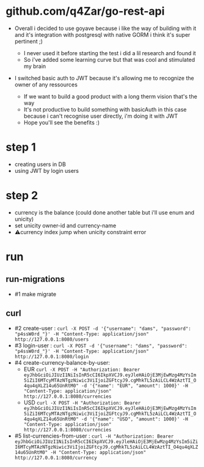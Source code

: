 # github.com/q4Zar/go-rest-api

- Overall i decided to use goyave because i like the way of building with it and it's integration with postgresql with native GORM i think it's super pertinent ;)
    - I never used it before starting the test i did a lil research and found it
    - So i've added some learning curve but that was cool and stimulated my brain

- I switched basic auth to JWT because it's allowing me to recognize the owner of any ressources
    - If we want to build a good product with a long therm vision that's the way
    - It's not productive to build something with basicAuth in this case because i can't recognise user directly, i'm doing it with JWT
    - Hope you'll see the benefits :)

# step 1 

- creating users in DB
- using JWT by login users

# step 2
- currency is the balance (could done another table but i'll use enum and unicity)
- set unicity owner-id and currency-name 
- ⚠️currency index jump when unicity constraint error


# run

## run-migrations
- #1 make migrate

## curl
- #2 create-user : `curl -X POST -d '{"username": "dams", "password": "p4ssW0rd_"}' -H "Content-Type: application/json" http://127.0.0.1:8080/users`
- #3 login-user : `curl -X POST -d '{"username": "dams", "password": "p4ssW0rd_"}' -H "Content-Type: application/json" http://127.0.0.1:8080/login`
- #4 create-currency-balance-by-user: 
    - EUR `curl -X POST -H "Authorization: Bearer eyJhbGciOiJIUzI1NiIsInR5cCI6IkpXVCJ9.eyJleHAiOjE3MjEwMzg4MzYsIm5iZiI6MTcyMTAzNTgzNiwic3ViIjoiZGFtcyJ9.cgMhkTL5zAiLCL4WzAztTI_O4qu4qXLZ14u65UnRtM0" -d '{"name": "EUR", "amount": 1000}' -H "Content-Type: application/json" http://127.0.0.1:8080/currencies`
    - USD `curl -X POST -H "Authorization: Bearer eyJhbGciOiJIUzI1NiIsInR5cCI6IkpXVCJ9.eyJleHAiOjE3MjEwMzg4MzYsIm5iZiI6MTcyMTAzNTgzNiwic3ViIjoiZGFtcyJ9.cgMhkTL5zAiLCL4WzAztTI_O4qu4qXLZ14u65UnRtM0" -d '{"name": "USD", "amount": 1000}' -H "Content-Type: application/json" http://127.0.0.1:8080/currencies`
- #5 list-currencies-from-user : `curl -H "Authorization: Bearer eyJhbGciOiJIUzI1NiIsInR5cCI6IkpXVCJ9.eyJleHAiOjE3MjEwMzg4MzYsIm5iZiI6MTcyMTAzNTgzNiwic3ViIjoiZGFtcyJ9.cgMhkTL5zAiLCL4WzAztTI_O4qu4qXLZ14u65UnRtM0" -H "Content-Type: application/json" http://127.0.0.1:8080/currency`